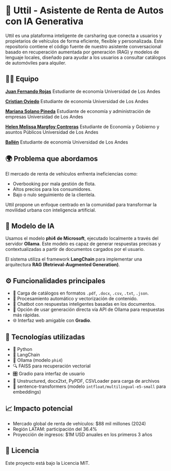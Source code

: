 # 🚗 Uttil - Asistente de Renta de Autos con IA Generativa

Uttil es una plataforma inteligente de carsharing que conecta a usuarios y propietarios de vehículos de forma eficiente, flexible y personalizada. Este repositorio contiene el código fuente de nuestro asistente conversacional basado en recuperación aumentada por generación (RAG) y modelos de lenguaje locales, diseñado para ayudar a los usuarios a consultar catálogos de automóviles para alquiler.

## 👨‍💻 Equipo

[**Juan Fernando Rojas**]()
Estudiante de economía Universidad de Los Andes

[**Cristian Oviedo**](https://www.linkedin.com/in/cristian-oviedo-78362524b/)
Estudiante de economía Universidad de Los Andes

[**Mariana Solano Pineda**](https://www.linkedin.com/in/mariana-solano-pineda/)
Estudiante de economía y administración de empresas Universidad de Los Andes

[**Helen Melissa Margfoy Contreras**](https://www.linkedin.com/in/helenmargfoy/)
Estudiante de Economía y Gobierno y asuntos Públicos Universidad de Los Andes

[**Ballén**]()
Estudiante de economía Universidad de Los Andes

## 🌍 Problema que abordamos

El mercado de renta de vehículos enfrenta ineficiencias como:

- Overbooking por mala gestión de flota.
- Altos precios para los consumidores.
- Bajo o nulo seguimiento de la clientela.

Uttil propone un enfoque centrado en la comunidad para transformar la movilidad urbana con inteligencia artificial.

## 🧠 Modelo de IA

Usamos el modelo **phi4 de Microsoft**, ejecutado localmente a través del servidor **Ollama**. Este modelo es capaz de generar respuestas precisas y contextualizadas a partir de documentos cargados por el usuario.

El sistema utiliza el framework **LangChain** para implementar una arquitectura **RAG (Retrieval-Augmented Generation)**.

## ⚙️ Funcionalidades principales

- 📁 Carga de catálogos en formatos `.pdf`, `.docx`, `.csv`, `.txt`, `.json`.
- 🧩 Procesamiento automático y vectorización de contenido.
- 🤖 Chatbot con respuestas inteligentes basadas en los documentos.
- 🔄 Opción de usar generación directa vía API de Ollama para respuestas más rápidas.
- 🌐 Interfaz web amigable con **Gradio**.

## 🧪 Tecnologías utilizadas

- 🐍 Python
- 🧱 LangChain
- 🧠 Ollama (modelo `phi4`)
- 🔍 FAISS para recuperación vectorial
- 🎛️ Gradio para interfaz de usuario
- 📄 Unstructured, docx2txt, PyPDF, CSVLoader para carga de archivos
- 🧬 sentence-transformers (modelo `intfloat/multilingual-e5-small` para embeddings)

## 📈 Impacto potencial

- Mercado global de renta de vehículos: $88 mil millones (2024)
- Región LATAM: participación del 36.4%
- Proyección de ingresos: $1M USD anuales en los primeros 3 años

## 📄 Licencia

Este proyecto está bajo la Licencia MIT.


